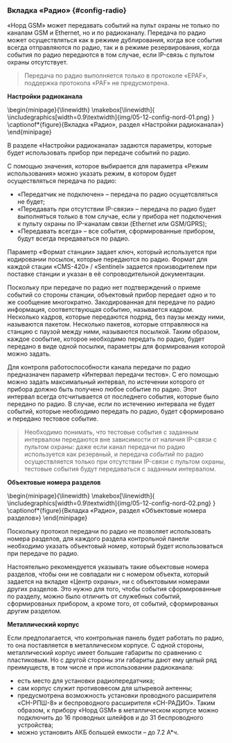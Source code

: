 ### Вкладка «Радио» {#config-radio}

«Норд GSM» может передавать событий на пульт охраны не только по каналам GSM и Ethernet, но и по радиоканалу. Передача по радио может осуществляться как в режиме дублирования, когда все события всегда отправляются по радио, так и в режиме резервирования, когда события по радио передаются в том случае, если IP-связь с пультом охраны отсутствует.

> Передача по радио выполняется *только* в протоколе «EPAF», поддержка протокола «PAF» не предусмотрена.

**Настройки радиоканала**

\begin{minipage}{\linewidth}
	\makebox[\linewidth]{
 		\includegraphics[width=0.9\textwidth]{img/05-12-config-nord-01.png}
 	}
	\captionof*{figure}{Вкладка «Радио», раздел «Настройки радиоканала»}
\end{minipage}

В разделе «Настройки радиоканала» задаются параметры, которые будет использовать прибор при передаче событий по радио.

С помощью значения, которое выбирается для параметра «Режим использования» можно указать режим, в котором будет осуществляться передача по радио:

* «Передатчик не подключен» – передача по радио осущетсвляться не будет;
* «Передавать при отсутствии IP-связи» – передача по радио будет выполняться только в том случае, если у прибора нет подключения к пульту охраны по IP-каналам связи (Ethernet или GSM/GPRS);
* «Передавать всегда» – все события, сформированные прибором, будут всегда передаваться по радио.

Параметр «Формат станции» задает ключ, который используется при кодировании посылок, которые передаются по радио. Формат для каждой стации «CMS-420» / «Sentinel» задается производителем при поставке станции и указан в её сопроводительной документации.

Поскольку при передаче по радио нет подтверждений о приеме событий со стороны станции, объектовый прибор передает одно и то же сообщение многократно. Закодированная для передаче по радио информация, соответствующая событию, называется кадром. Несколько кадров, которые передаются подряд, без паузы между ними, называются пакетом. Несколько пакетов, которые отправляюся на станцию с паузой между ними, называются посылкой. Таким образом, каждое сообытие, которое необходимо передать по радио, будет передано в виде одной посылки, параметры для формирования которой можно задать.

Для контроля работоспособности канала передачи по радио предназначен параметр «Интервал передачи тестов». С его помощью можно задать максимальный интервал, по истечении которого от прибора должно быть получено любое событие по радио. Этот интервал всегда отсчитывается от последнего события, которые было передано по радио. В случае, если по истечению интервала не будет событий, которые необходимо передать по радио, будет сформировано и передано тестовое событие. 

> Необходимо понимать, что тестовые события с заданным интервалом передаются вне зависимости от наличия IP-связи с пультом охраны: даже если канал передачи по радио используется как резервный, и передача *событий* по радио осуществляется только при отсутствии IP-связи с пультом охраны, тестовые события будут передаваться с заданным интервалом. 

**Объектовые номера разделов**

\begin{minipage}{\linewidth}
	\makebox[\linewidth]{
 		\includegraphics[width=0.9\textwidth]{img/05-12-config-nord-02.png}
 	}
	\captionof*{figure}{Вкладка «Радио», раздел «Объектовые номера разделов»}
\end{minipage}

Поскольку протокол передачи по радио не позволяет использовать номера разделов, для каждого раздела контрольной панели необходимо указать объектовый номер, который будет использоваться при передаче по радио. 

Настоятельно рекомендуется указывать такие объектовые номера разделов, чтобы они не совпадали ни с номером объекта, который задается на вкладке «Центр охраны», ни с объектовыми номерами других разделов. Это нужно для того, чтобы события сформированные по разделу, можно было отличить от служебных событий, сформированых прибором, а кроме того, от событий, сформированых другим разделом.

**Металлический корпус**

Если предполагается, что контрольная панель будет работать по радио, то она поставляется в металлическом корпусе. 
С одной стороны, металлический корпус имеет большие габариты по сравнению с пластиковым. Но с другой стороны эти габариты дают ему целый ряд преимуществ, в том числе и при использовании радиоканала:

* есть место для установки радиопередатчика;
* сам корпус служит противовесом для штыревой антенны;
* предусмотрена возможность установки проводного расширителя «СН-РПШ-8» и беспроводного расширителя «СН-РАДИО». Таким образом, к прибору «Норд GSM» в металлическом корпусе можно подключить до 16 проводных шлейфов и до 31 беспроводного устройства;
* можно установить АКБ большей емкости – до 7.2 А*ч.
